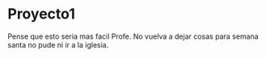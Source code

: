 # Proyecto1
Pense que esto seria mas facil Profe. No vuelva a dejar cosas para semana santa no pude ni ir a la iglesia.
